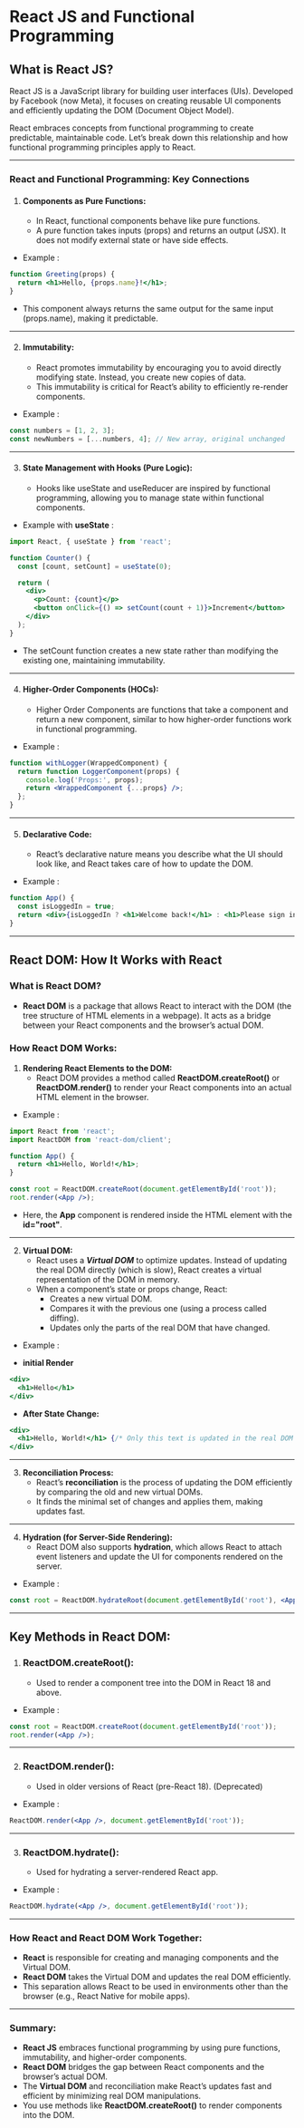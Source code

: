 # React JS and Functional Programming

## What is React JS?
React JS is a JavaScript library for building user interfaces (UIs). Developed by Facebook (now Meta), it focuses on creating reusable UI components and efficiently updating the DOM (Document Object Model).

React embraces concepts from functional programming to create predictable, maintainable code. Let’s break down this relationship and how functional programming principles apply to React.

--- 

### React and Functional Programming: Key Connections

1. #### Components as Pure Functions:
    - In React, functional components behave like pure functions.
    - A pure function takes inputs (props) and returns an output (JSX). It does not modify external state or have side effects.
- Example :

```jsx
function Greeting(props) {
  return <h1>Hello, {props.name}!</h1>;
}
```
- This component always returns the same output for the same input (props.name), making it predictable.


---

2. #### Immutability:
    - React promotes immutability by encouraging you to avoid directly modifying state. Instead, you create new copies of data.
    - This immutability is critical for React’s ability to efficiently re-render components.
- Example :

```jsx
const numbers = [1, 2, 3];
const newNumbers = [...numbers, 4]; // New array, original unchanged
```

---

3. #### State Management with Hooks (Pure Logic):
    - Hooks like useState and useReducer are inspired by functional programming, allowing you to manage state within functional components.

- Example with **useState** :

```jsx
import React, { useState } from 'react';

function Counter() {
  const [count, setCount] = useState(0);

  return (
    <div>
      <p>Count: {count}</p>
      <button onClick={() => setCount(count + 1)}>Increment</button>
    </div>
  );
}
```
- The setCount function creates a new state rather than modifying the existing one, maintaining immutability.


---

4. #### Higher-Order Components (HOCs):
    - Higher Order Components are functions that take a component and return a new component, similar to how higher-order functions work in functional programming.
- Example :

```jsx
function withLogger(WrappedComponent) {
  return function LoggerComponent(props) {
    console.log('Props:', props);
    return <WrappedComponent {...props} />;
  };
}
```

---

5. #### Declarative Code:
    - React’s declarative nature means you describe what the UI should look like, and React takes care of how to update the DOM.
- Example :

```jsx
function App() {
  const isLoggedIn = true;
  return <div>{isLoggedIn ? <h1>Welcome back!</h1> : <h1>Please sign in.</h1>}</div>;
}
```

---

## React DOM: How It Works with React

### What is React DOM?
- **React DOM** is a package that allows React to interact with the DOM (the tree structure of HTML elements in a webpage). It acts as a bridge between your React components and the browser’s actual DOM.

### How React DOM Works:
1. **Rendering React Elements to the DOM:**
    - React DOM provides a method called **ReactDOM.createRoot()** or **ReactDOM.render()** to render your React components into an actual HTML element in the browser.
- Example :

```jsx 
import React from 'react';
import ReactDOM from 'react-dom/client';

function App() {
  return <h1>Hello, World!</h1>;
}

const root = ReactDOM.createRoot(document.getElementById('root'));
root.render(<App />);
```
- Here, the **App** component is rendered inside the HTML element with the **id="root"**.


---

2. **Virtual DOM:**
    - React uses a ***Virtual DOM*** to optimize updates. Instead of updating the real DOM directly (which is slow), React creates a virtual representation of the DOM in memory.
    - When a component’s state or props change, React:
        - Creates a new virtual DOM.
        - Compares it with the previous one (using a process called diffing).
        - Updates only the parts of the real DOM that have changed.
- Example :

- **initial Render**     
```jsx 
<div>
  <h1>Hello</h1>
</div>
```

- **After State Change:**
```jsx
<div>
  <h1>Hello, World!</h1> {/* Only this text is updated in the real DOM */}
</div>
```

---

3. **Reconciliation Process:**
    - React’s **reconciliation** is the process of updating the DOM efficiently by comparing the old and new virtual DOMs.
    - It finds the minimal set of changes and applies them, making updates fast.

---

4. **Hydration (for Server-Side Rendering):**
    - React DOM also supports **hydration**, which allows React to attach event listeners and update the UI for components rendered on the server.
- Example :

```jsx
const root = ReactDOM.hydrateRoot(document.getElementById('root'), <App />); // Not necessary
```

---

## Key Methods in React DOM: 

1. ### **ReactDOM.createRoot():**
    - Used to render a component tree into the DOM in React 18 and above.
- Example :

```jsx
const root = ReactDOM.createRoot(document.getElementById('root'));
root.render(<App />);
```
---

2. ### **ReactDOM.render():**
    - Used in older versions of React (pre-React 18). (Deprecated)
- Example :

```jsx
ReactDOM.render(<App />, document.getElementById('root'));
```

---

3. ### **ReactDOM.hydrate():**
    - Used for hydrating a server-rendered React app.
- Example :

```jsx
ReactDOM.hydrate(<App />, document.getElementById('root'));
```

---

### How React and React DOM Work Together:

- **React** is responsible for creating and managing components and the Virtual DOM.
- **React DOM** takes the Virtual DOM and updates the real DOM efficiently.
- This separation allows React to be used in environments other than the browser (e.g., React Native for mobile apps).

---

### Summary:

- **React JS** embraces functional programming by using pure functions, immutability, and higher-order components.
- **React DOM** bridges the gap between React components and the browser’s actual DOM.
- The **Virtual DOM** and reconciliation make React’s updates fast and efficient by minimizing real DOM manipulations.
- You use methods like **ReactDOM.createRoot()** to render components into the DOM.




